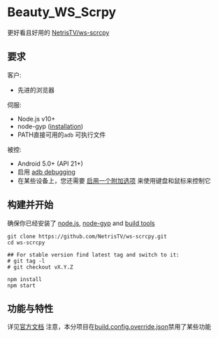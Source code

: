# Beauty_WS_Scrpy

更好看且好用的 [NetrisTV/ws-scrcpy](/NetrisTV/ws-scrcpy/)

## 要求

客户:
* 先进的浏览器

伺服:
* Node.js v10+
* node-gyp ([installation](https://github.com/nodejs/node-gyp#installation))
* PATH直接可用的`adb` 可执行文件

被控:
* Android 5.0+ (API 21+)
* 启用 [adb debugging](https://developer.android.com/studio/command-line/adb.html#Enabling)
* 在某些设备上，您还需要
[启用一个附加选项](https://github.com/Genymobile/scrcpy/issues/70#issuecomment-373286323)
来使用键盘和鼠标来控制它

## 构建并开始

确保你已经安装了 [node.js](https://nodejs.org/en/download/),
[node-gyp](https://github.com/nodejs/node-gyp) and
[build tools](https://github.com/nodejs/node-gyp#installation)
```shell
git clone https://github.com/NetrisTV/ws-scrcpy.git
cd ws-scrcpy

## For stable version find latest tag and switch to it:
# git tag -l
# git checkout vX.Y.Z

npm install
npm start
```
## 功能与特性
详见[官方文档](https://github.com/NetrisTV/ws-scrcpy/blob/master/README.md)
注意，本分项目在[build.config.override.json](https://github.com/DiodeCN/Beauty_WS_Scrpy/blob/main/build.config.override.json)禁用了某些功能